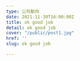 ```yaml
---
type: 公司動向
date: 2021-11-30T16:00:00Z
title: ok good job
detail: ok good job
cover: "/public/post1.jpg"
href: ''
slug: ok good job

---
```

